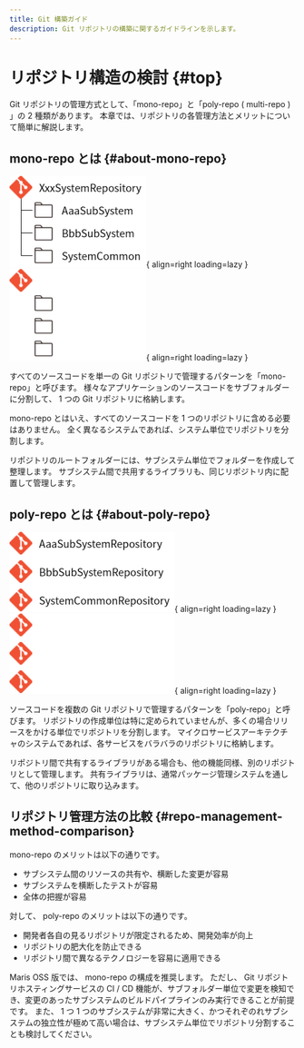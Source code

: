 ```yaml
---
title: Git 構築ガイド
description: Git リポジトリの構築に関するガイドラインを示します。
---
```


# リポジトリ構造の検討 {#top}

Git リポジトリの管理方式として、「mono-repo」と「poly-repo ( multi-repo ) 」の 2 種類があります。
本章では、リポジトリの各管理方法とメリットについて簡単に解説します。

## mono-repo とは {#about-mono-repo}

![mono-repo の構造例](../../images/guidebooks/git/mono-repo-structure-light.png#only-light){ align=right loading=lazy }
![mono-repo の構造例](../../images/guidebooks/git/mono-repo-structure-dark.png#only-dark){ align=right loading=lazy }

すべてのソースコードを単一の Git リポジトリで管理するパターンを「mono-repo」と呼びます。
様々なアプリケーションのソースコードをサブフォルダーに分割して、 1 つの Git リポジトリに格納します。

mono-repo とはいえ、すべてのソースコードを 1 つのリポジトリに含める必要はありません。
全く異なるシステムであれば、システム単位でリポジトリを分割します。

リポジトリのルートフォルダーには、サブシステム単位でフォルダーを作成して整理します。
サブシステム間で共用するライブラリも、同じリポジトリ内に配置して管理します。

## poly-repo とは {#about-poly-repo}

![poly-repo の構造例](../../images/guidebooks/git/poly-repo-structure-light.png#only-light){ align=right loading=lazy }
![poly-repo の構造例](../../images/guidebooks/git/poly-repo-structure-dark.png#only-dark){ align=right loading=lazy }

ソースコードを複数の Git リポジトリで管理するパターンを「poly-repo」と呼びます。
リポジトリの作成単位は特に定められていませんが、多くの場合リリースをかける単位でリポジトリを分割します。
マイクロサービスアーキテクチャのシステムであれば、各サービスをバラバラのリポジトリに格納します。

リポジトリ間で共有するライブラリがある場合も、他の機能同様、別のリポジトリとして管理します。
共有ライブラリは、通常パッケージ管理システムを通して、他のリポジトリに取り込みます。

## リポジトリ管理方法の比較 {#repo-management-method-comparison}

mono-repo のメリットは以下の通りです。

- サブシステム間のリソースの共有や、横断した変更が容易
- サブシステムを横断したテストが容易
- 全体の把握が容易

対して、 poly-repo のメリットは以下の通りです。

- 開発者各自の見るリポジトリが限定されるため、開発効率が向上
- リポジトリの肥大化を防止できる
- リポジトリ間で異なるテクノロジーを容易に適用できる

Maris OSS 版では、 mono-repo の構成を推奨します。
ただし、 Git リポジトリホスティングサービスの CI / CD 機能が、サブフォルダー単位で変更を検知でき、変更のあったサブシステムのビルドパイプラインのみ実行できることが前提です。
また、 1 つ 1 つのサブシステムが非常に大きく、かつそれぞのれサブシステムの独立性が極めて高い場合は、サブシステム単位でリポジトリ分割することも検討してください。
